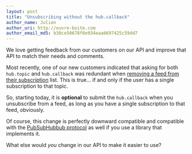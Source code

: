 ```yaml
---
layout: post
title: "Unsubscribing without the hub.callback"
author_name: Julien
author_uri: http://ouvre-boite.com
author_email_md5: b30ce50678f0e934eaa6697425c59dd7
---
```


We love getting feedback from our customers on our API and improve that API to match their needs and comments.

Most recently, one of our new customers indicated that asking for both `hub.topic` and `hub.callback` was redundant when [removing a feed from their subscription](http://documentation.superfeedr.com/subscribers.html#removingfeedswithpubsubhubbub) list. This is true... if and only if the user has a single subscription to that topic. 

So, starting today, it is **optional** to submit the `hub.callback` when you unsubscribe from a feed, as long as you have a single subscription to that feed, obviously. 

Of course, this change is perfectly downward compatible and compatible with the [PubSubHubbub protocol](http://en.wikipedia.org/wiki/PubSubHubbub) as well if you use a library that implements it.

What else would *you* change in our API to make it easier to use?


